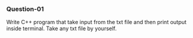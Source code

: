 ### Question-01

Write C++ program that take input from the txt file and then print output inside terminal. Take any txt file by yourself.
